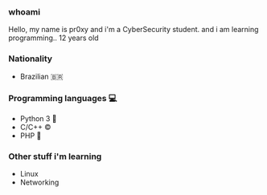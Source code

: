 ### whoami

Hello, my name is pr0xy and i'm a CyberSecurity student.
and i am learning programming.. 12 years old
### Nationality
- Brazilian 🇧🇷

### Programming languages 💻

- Python 3 🐍
- C/C++ ©️
- PHP 🐘

### Other stuff i'm learning
- Linux 
- Networking
